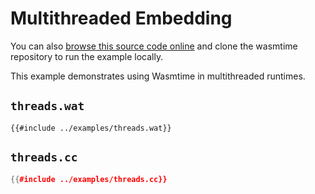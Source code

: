 # Multithreaded Embedding

You can also [browse this source code online][code] and clone the wasmtime
repository to run the example locally.

[code]: https://github.com/bytecodealliance/wasmtime/blob/main/examples/threads.cc

This example demonstrates using Wasmtime in multithreaded runtimes.

## `threads.wat`

```wat
{{#include ../examples/threads.wat}}
```

## `threads.cc`

```cpp
{{#include ../examples/threads.cc}}
```
